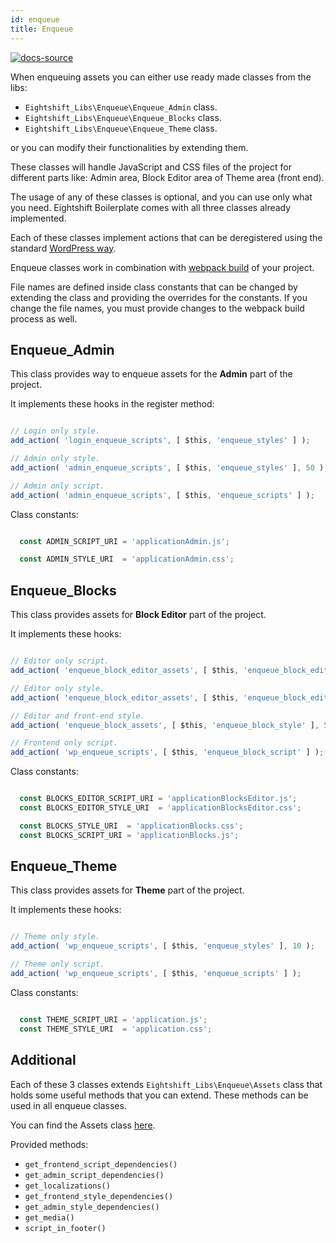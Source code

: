 ```yaml
---
id: enqueue
title: Enqueue
---
```


[![docs-source](https://img.shields.io/badge/source-eigthshift--libs-blue?style=for-the-badge&logo=php&labelColor=2a2a2a)](https://github.com/infinum/eightshift-libs/blob/v2.0.0/src/enqueue)

When enqueuing assets you can either use ready made classes from the libs:

* `Eightshift_Libs\Enqueue\Enqueue_Admin` class.
* `Eightshift_Libs\Enqueue\Enqueue_Blocks` class.
* `Eightshift_Libs\Enqueue\Enqueue_Theme` class.

or you can modify their functionalities by extending them.

These classes will handle JavaScript and CSS files of the project for different parts like: Admin area, Block Editor area of Theme area (front end).

The usage of any of these classes is optional, and you can use only what you need. Eightshift Boilerplate comes with all three classes already implemented.

Each of these classes implement actions that can be deregistered using the standard [WordPress way](https://developer.wordpress.org/reference/functions/remove_action/).

Enqueue classes work in combination with [webpack build](/docs/legacy/v4/advanced/webpack) of your project.

File names are defined inside class constants that can be changed by extending the class and providing the overrides for the constants. If you change the file names, you must provide changes to the webpack build process as well.

## Enqueue_Admin

This class provides way to enqueue assets for the **Admin** part of the project.

It implements these hooks in the register method:
```js

// Login only style.
add_action( 'login_enqueue_scripts', [ $this, 'enqueue_styles' ] );

// Admin only style.
add_action( 'admin_enqueue_scripts', [ $this, 'enqueue_styles' ], 50 );

// Admin only script.
add_action( 'admin_enqueue_scripts', [ $this, 'enqueue_scripts' ] );
```

Class constants:
```js

  const ADMIN_SCRIPT_URI = 'applicationAdmin.js';

  const ADMIN_STYLE_URI  = 'applicationAdmin.css';
```

## Enqueue_Blocks

This class provides assets for **Block Editor** part of the project.

It implements these hooks:
```js

// Editor only script.
add_action( 'enqueue_block_editor_assets', [ $this, 'enqueue_block_editor_script' ] );

// Editor only style.
add_action( 'enqueue_block_editor_assets', [ $this, 'enqueue_block_editor_style' ], 50 );

// Editor and front-end style.
add_action( 'enqueue_block_assets', [ $this, 'enqueue_block_style' ], 50 );

// Frontend only script.
add_action( 'wp_enqueue_scripts', [ $this, 'enqueue_block_script' ] );
```

Class constants:
```js

  const BLOCKS_EDITOR_SCRIPT_URI = 'applicationBlocksEditor.js';
  const BLOCKS_EDITOR_STYLE_URI  = 'applicationBlocksEditor.css';

  const BLOCKS_STYLE_URI  = 'applicationBlocks.css';
  const BLOCKS_SCRIPT_URI = 'applicationBlocks.js';
```

## Enqueue_Theme

This class provides assets for **Theme** part of the project.

It implements these hooks:
```js

// Theme only style.
add_action( 'wp_enqueue_scripts', [ $this, 'enqueue_styles' ], 10 );

// Theme only script.
add_action( 'wp_enqueue_scripts', [ $this, 'enqueue_scripts' ] );
```

Class constants:
```js

  const THEME_SCRIPT_URI = 'application.js';
  const THEME_STYLE_URI  = 'application.css';
```

## Additional

Each of these 3 classes extends `Eightshift_Libs\Enqueue\Assets` class that holds some useful methods that you can extend. These methods can be used in all enqueue classes.

You can find the Assets class [here](https://github.com/infinum/eightshift-libs/blob/v2.0.0/src/enqueue).

Provided methods:

* `get_frontend_script_dependencies()`
* `get_admin_script_dependencies()`
* `get_localizations()`
* `get_frontend_style_dependencies()`
* `get_admin_style_dependencies()`
* `get_media()`
* `script_in_footer()`

<div class="legacy-badge legacy-badge--v4"></div>
